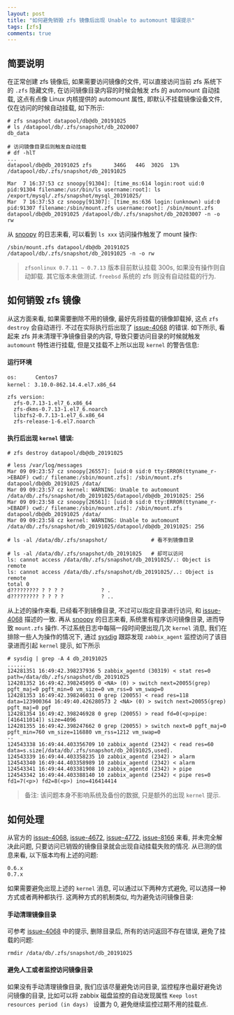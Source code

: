 ```yaml
---
layout: post
title: "如何避免销毁 zfs 镜像后出现 Unable to automount 错误提示"
tags: [zfs]
comments: true
---
```


## 简要说明

在正常创建 zfs 镜像后, 如果需要访问镜像的文件, 可以直接访问当前 zfs 系统下的 `.zfs` 隐藏文件, 在访问镜像目录内容的时候会触发 zfs 的 automount 自动挂载, 这点有点像 Linux 内核提供的 automount 属性, 即默认不挂载镜像设备文件, 仅在访问的时候自动挂载, 如下所示:
```
# zfs snapshot datapool/db@db_20191025
# ls /datapool/db/.zfs/snapshot/db_2020007
db_data

# 访问镜像目录后则触发自动挂载
# df -hlT
...
datapool/db@db_20191025 zfs       346G   44G  302G  13% /datapool/db/.zfs/snapshot/db_20191025

Mar  7 16:37:53 cz snoopy[91304]: [time_ms:614 login:root uid:0 pid:91304 filename:/usr/bin/ls username:root]: ls /export/mysql/.zfs/snapshot/mysql_20191025/
Mar  7 16:37:53 cz snoopy[91307]: [time_ms:636 login:(unknown) uid:0 pid:91307 filename:/sbin/mount.zfs username:root]: /sbin/mount.zfs datapool/db@db_20191025 /datapool/db/.zfs/snapshot/db_20203007 -n -o rw
```
从 [snoopy](https://blog.arstercz.com/how-does-snoopy-log-every-executed-command/) 的日志来看, 可以看到 `ls xxx` 访问操作触发了 mount 操作:
```
/sbin/mount.zfs datapool/db@db_20191025 /datapool/db/.zfs/snapshot/db_20191025 -n -o rw
```

> `zfsonlinux 0.7.11 ~ 0.7.13` 版本目前默认挂载 300s, 如果没有操作则自动卸载. 其它版本未做测试. `freebsd` 系统的 zfs 则没有自动挂载的行为.

## 如何销毁 zfs 镜像
 
从这方面来看, 如果需要删除不用的镜像, 最好先将挂载的镜像卸载掉, 这点 `zfs destroy` 会自动进行.  不过在实际执行后出现了 [issue-4068](https://github.com/openzfs/zfs/issues/4068) 的错误. 如下所示, 看起来 zfs 并未清理干净镜像目录的内容, 导致只要访问目录的时候就触发 `automount` 特性进行挂载, 但是又挂载不上所以出现 `kernel` 的警告信息:


#### 运行环境
```
os:      Centos7 
kernel： 3.10.0-862.14.4.el7.x86_64

zfs version:
  zfs-0.7.13-1.el7_6.x86_64
  zfs-dkms-0.7.13-1.el7_6.noarch
  libzfs2-0.7.13-1.el7_6.x86_64
  zfs-release-1-6.el7.noarch
```

#### 执行后出现 `kernel` 错误:
```
# zfs destroy datapool/db@db_20191025

# less /var/log/messages
Mar 09 09:23:57 cz snoopy[26557]: [uid:0 sid:0 tty:ERROR(ttyname_r->EBADF) cwd:/ filename:/sbin/mount.zfs]: /sbin/mount.zfs datapool/db@db_20191025 /data/
Mar 09 09:23:57 cz kernel: WARNING: Unable to automount /data/db/.zfs/snapshot/db_20191025/datapool/db@db_20191025: 256
Mar 09 09:23:58 cz snoopy[26561]: [uid:0 sid:0 tty:ERROR(ttyname_r->EBADF) cwd:/ filename:/sbin/mount.zfs]: /sbin/mount.zfs datapool/db@db_20191025 /data/
Mar 09 09:23:58 cz kernel: WARNING: Unable to automount /data/db/.zfs/snapshot/db_20191025/datapool/db@db_20191025: 256

# ls -al /data/db/.zfs/snapshot/              # 看不到镜像目录

# ls -al /data/db/.zfs/snapshot/db_20191025   # 却可以访问
ls: cannot access /data/db/.zfs/snapshot/db_20191025/.: Object is remote
ls: cannot access /data/db/.zfs/snapshot/db_20191025/..: Object is remote
total 0
d????????? ? ? ? ?            ? .
d????????? ? ? ? ?            ? ..
```

从上述的操作来看, 已经看不到镜像目录, 不过可以指定目录进行访问, 和 [issue-4068](https://github.com/openzfs/zfs/issues/4068) 描述的一致. 再从 [snoopy](https://blog.arstercz.com/how-does-snoopy-log-every-executed-command/) 的日志来看, 系统里有程序访问镜像目录, 进而导致 `mount.zfs` 操作.  不过系统日志中每隔一段时间便出现几次 `kernel` 消息, 我们在排除一些人为操作的情况下, 通过 [sysdig](https://github.com/draios/sysdig/wiki/Sysdig-Examples) 跟踪发现 `zabbix_agent` 监控访问了该目录进而引起 `kernel` 提示, 如下所示

```
# sysdig | grep -A 4 db_20191025
......
124281351 16:49:42.398237936 5 zabbix_agentd (30319) < stat res=0 path=/data/db/.zfs/snapshot/db_20191025 
124281352 16:49:42.398245095 0 <NA> (0) > switch next=20055(grep) pgft_maj=0 pgft_min=0 vm_size=0 vm_rss=0 vm_swap=0 
124281353 16:49:42.398246031 0 grep (20055) < read res=118 data=123900364 16:49:40.426280573 2 <NA> (0) > switch next=20055(grep) pgft_maj=0 pgf 
124281354 16:49:42.398246928 0 grep (20055) > read fd=0(<p>pipe:[416411014]) size=4096 
124281355 16:49:42.398247662 0 grep (20055) > switch next=0 pgft_maj=0 pgft_min=760 vm_size=116880 vm_rss=1212 vm_swap=0 
--
124543338 16:49:44.403356709 10 zabbix_agentd (2342) < read res=60 data=s.size[/data/db/.zfs/snapshot/db_20191025,used]. 
124543339 16:49:44.403358235 10 zabbix_agentd (2342) > alarm 
124543340 16:49:44.403358989 10 zabbix_agentd (2342) < alarm 
124543341 16:49:44.403381908 10 zabbix_agentd (2342) > pipe 
124543342 16:49:44.403388140 10 zabbix_agentd (2342) < pipe res=0 fd1=7(<p>) fd2=8(<p>) ino=416414414 
```
> 备注: 该问题本身不影响系统及备份的数据, 只是额外的出现 `kernel` 提示.

## 如何处理

从官方的 [issue-4068](https://github.com/openzfs/zfs/issues/4068), [issue-4672](https://github.com/openzfs/zfs/issues/4672), [issue-4772](https://github.com/openzfs/zfs/issues/4772), [issue-8166](https://github.com/openzfs/zfs/issues/8166) 来看, 并未完全解决此问题, 只要访问已销毁的镜像目录就会出现自动挂载失败的情况. 从已测的信息来看, 以下版本均有上述的问题:

```
0.6.x
0.7.x
```

如果需要避免出现上述的 `kernel` 消息, 可以通过以下两种方式避免, 可以选择一种方式或者两种都执行. 这两种方式的机制类似, 均为避免访问镜像目录:

#### 手动清理镜像目录

可参考 [issue-4068](https://github.com/openzfs/zfs/issues/4068) 中的提示, 删除目录后, 所有的访问返回不存在错误, 避免了挂载的问题:
```
rmdir /data/db/.zfs/snapshot/db_20191025
```

#### 避免人工或者监控访问镜像目录

如果没有手动清理镜像目录, 我们应该尽量避免访问目录, 监控程序也最好避免访问镜像的目录, 比如可以将 zabbix 磁盘监控的自动发现属性 `Keep lost resources period (in days)
` 设置为 0, 避免继续监控过期不用的挂载点.

